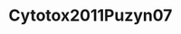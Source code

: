 <a name="material" />

# Cytotox2011Puzyn07
<script type="application/ld+json">
  {
    "@context": "https://schema.org/",
    "@type": "ChemicalSubstance",
    "http://purl.org/dc/terms/conformsTo":
      {
        "@type": "CreativeWork",
        "@id": "https://bioschemas.org/profiles/ChemicalSubstance/0.4-RELEASE/"
      },
    "@id": "https://egonw.github.io/nanowiki/nanowiki8.html#material",
    "name": "Cytotox2011Puzyn07",
    "sameAs": "http://127.0.0.1/mediawiki/index.php/Special:URIResolver/Cytotox2011Puzyn07"
  }
</script>

